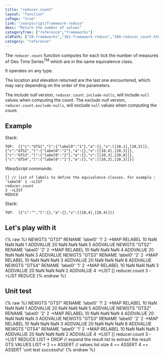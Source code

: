```yaml
---
title: "reducer.count"
layout: "function"
isPage: "true"
link: "/warpscript/framework-reduce"
desc: "Return the number of values"
categoryTree: ["reference","frameworks"]
oldPath: ["20-frameworks","301-framework-reduce","380-reducer_count.html.md"]
category: "reference"
---
```

 

The `reducer.count` function computes for each tick the number of measures of Geo Time Series<sup>TM</sup> which are in the same equivalence class.

It operates on any type.

The location and elevation returned are the last one encountered, which may vary depending on the order of the parameters.

The *include null* version, `reducer.count.include-nulls`, will include `null` values when computing the count.
The *exclude null* version, `reducer.count.exclude-nulls`, will exclude `null` values when computing the count.

## Example ##

Stack:

    TOP:  [{"c":"GTS1","l":{"label0":"1"},"a":{},"v":[[10,1],[20,5]]},{"c":"GTS2","l":{"label0":"2"},"a":{},"v":[[10,4],[20,3]]}, {"c":"GTS3","l":{"label0":"2"},"a":{},"v":[[10,3],[20,8]]},{"c":"GTS4","l":{"label0":"1"},"a":{},"v":[[10,3],[20,3]]}]

WarpScript commands:

    [] // list of labels to define the equivalence classes. For example : 'label0' 1 ->LIST
    reducer.count
    3 ->LIST
    REDUCE

Stack: 

    TOP:  [{"c":"","l":{},"a":{},"v":[[10,4],[20,4]]}]

## Let's play with it ##

{% raw %}
<warp10-warpscript-widget>NEWGTS "GTS1" RENAME 
'label0' '1' 2 ->MAP RELABEL
10 NaN NaN NaN 1 ADDVALUE
20 NaN NaN NaN 5 ADDVALUE
NEWGTS "GTS2" RENAME 
'label0' '2' 2 ->MAP RELABEL
10 NaN NaN NaN 4 ADDVALUE
20 NaN NaN NaN 3 ADDVALUE
NEWGTS "GTS3" RENAME 
'label0' '2' 2 ->MAP RELABEL
10 NaN NaN NaN 3 ADDVALUE
20 NaN NaN NaN 8 ADDVALUE
NEWGTS "GTS4" RENAME 
'label0' '1' 2 ->MAP RELABEL
10 NaN NaN NaN 3 ADDVALUE
20 NaN NaN NaN 2 ADDVALUE
4 ->LIST
[]
reducer.count
3 ->LIST
REDUCE
</warp10-warpscript-widget>
{% endraw %}    


## Unit test ##

{% raw %}
<warp10-warpscript-widget>NEWGTS "GTS1" RENAME 
'label0' '1' 2 ->MAP RELABEL
10 NaN NaN NaN 1 ADDVALUE
20 NaN NaN NaN 5 ADDVALUE
NEWGTS "GTS2" RENAME 
'label0' '2' 2 ->MAP RELABEL
10 NaN NaN NaN 4 ADDVALUE
20 NaN NaN NaN 3 ADDVALUE
NEWGTS "GTS3" RENAME 
'label0' '2' 2 ->MAP RELABEL
10 NaN NaN NaN 3 ADDVALUE
20 NaN NaN NaN 8 ADDVALUE
NEWGTS "GTS4" RENAME 
'label0' '1' 2 ->MAP RELABEL
10 NaN NaN NaN 3 ADDVALUE
20 NaN NaN NaN 2 ADDVALUE
4 ->LIST
[]
reducer.count
3 ->LIST
REDUCE
LIST-> DROP   // expand the result list to extract the result GTS
VALUES LIST-> 
2 == ASSERT   // values list size
4 == ASSERT
4 == ASSERT
'unit test successful'
</warp10-warpscript-widget>
{% endraw %}